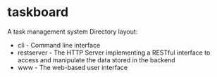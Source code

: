 # taskboard
A task management system
Directory layout:
 - cli - Command line interface
 - restserver - The HTTP Server implementing a RESTful interface to access and
    manipulate the data stored in the backend
 - www - The web-based user interface
